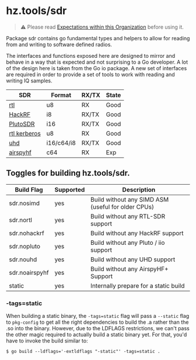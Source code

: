 # hz.tools/sdr

> :warning: Please read [Expectations within this Organization](https://github.com/hztools/.github/tree/main/profile#expectations-within-this-organization) before using it.

Package sdr contains go fundamental types and helpers to allow for
reading from and writing to software defined radios.

The interfaces and functions exposed here are designed to mirror and behave
in a way that is expected and not surprising to a Go developer. A lot of the
design here is taken from the Go io package. A new set of interfaces are
required in order to provide a set of tools to work with reading and writing
IQ samples.

| SDR                                    | Format     | RX/TX  | State |
|----------------------------------------|------------|--------|-------|
| [rtl](rtl/README.md)                   | u8         | RX     | Good  |
| [HackRF](hackrf/README.md)             | i8         | RX/TX  | Good  |
| [PlutoSDR](pluto/README.md)            | i16        | RX/TX  | Good  |
| [rtl kerberos](rtl/kerberos/README.md) | u8         | RX     | Good  |
| [uhd](uhd/README.md)                   | i16/c64/i8 | RX/TX  | Good  |
| [airspyhf](airspyhf/README.md)         | c64        | RX     | Exp   |

## Toggles for building hz.tools/sdr.

| Build Flag     | Supported | Description                                        |
|----------------|-----------|----------------------------------------------------|
| sdr.nosimd     | yes       | Build without any SIMD ASM (useful for older CPUs) |
| sdr.nortl      | yes       | Build without any RTL-SDR support                  |
| sdr.nohackrf   | yes       | Build without any HackRF support                   |
| sdr.nopluto    | yes       | Build without any Pluto / iio support              |
| sdr.nouhd      | yes       | Build without any UHD support                      |
| sdr.noairspyhf | yes       | Build without any AirspyHF+ Support                |
| static         | yes       | Internally prepare for a static build              |

### -tags=static

When building a static binary, the `-tags=static` flag will pass a `--static`
flag to `pkg-config` to get all the right dependencies to build the .a rather
than the .so into the binary. However, due to the LDFLAGS restrictions, we
can't pass the other magic required to actually build a static binary yet. For
that, you'd have to invoke the build similar to:

```
$ go build --ldflags='-extldflags "-static"' -tags=static .
```
